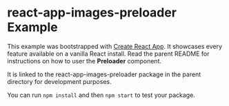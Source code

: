 # react-app-images-preloader Example

This example was bootstrapped with [Create React App](https://github.com/facebook/create-react-app). It showcases every feature available on a vanilla React install. Read the parent README for instructions on how to user the **Preloader** component.

It is linked to the react-app-images-preloader package in the parent directory for development purposes.

You can run `npm install` and then `npm start` to test your package.

